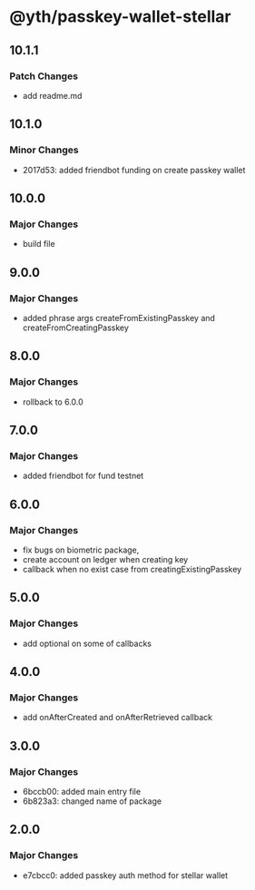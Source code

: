 # @yth/passkey-wallet-stellar

## 10.1.1

### Patch Changes

- add readme.md

## 10.1.0

### Minor Changes

- 2017d53: added friendbot funding on create passkey wallet

## 10.0.0

### Major Changes

- build file

## 9.0.0

### Major Changes

- added phrase args createFromExistingPasskey and createFromCreatingPasskey

## 8.0.0

### Major Changes

- rollback to 6.0.0

## 7.0.0

### Major Changes

- added friendbot for fund testnet

## 6.0.0

### Major Changes

- fix bugs on biometric package,
- create account on ledger when creating key
- callback when no exist case from creatingExistingPasskey

## 5.0.0

### Major Changes

- add optional on some of callbacks

## 4.0.0

### Major Changes

- add onAfterCreated and onAfterRetrieved callback

## 3.0.0

### Major Changes

- 6bccb00: added main entry file
- 6b823a3: changed name of package

## 2.0.0

### Major Changes

- e7cbcc0: added passkey auth method for stellar wallet
